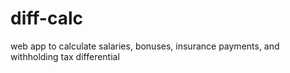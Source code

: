 # diff-calc
web app to calculate salaries, bonuses, insurance payments, and withholding tax differential
